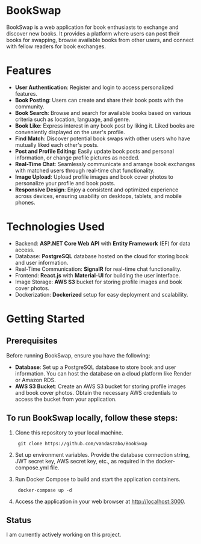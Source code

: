 # BookSwap
BookSwap is a web application for book enthusiasts to exchange and discover new books. 
It provides a platform where users can post their books for swapping, browse available books from other users, and connect with fellow readers for book exchanges.

# Features

- **User Authentication**: Register and login to access personalized features.
- **Book Posting**: Users can create and share their book posts with the community.
- **Book Search**: Browse and search for available books based on various criteria such as location, language, and genre.
- **Book Like**: Express interest in any book post by liking it. Liked books are conveniently displayed on the user's profile.
- **Find Match**: Discover potential book swaps with other users who have mutually liked each other's posts.
- **Post and Profile Editing**: Easily update book posts and personal information, or change profile pictures as needed.
- **Real-Time Chat**: Seamlessly communicate and arrange book exchanges with matched users through real-time chat functionality.
- **Image Upload**: Upload profile images and book cover photos to personalize your profile and book posts.
- **Responsive Design**: Enjoy a consistent and optimized experience across devices, ensuring usability on desktops, tablets, and mobile phones.

# Technologies Used
- Backend: **ASP.NET Core Web API** with **Entity Framework** (EF) for data access.
- Database: **PostgreSQL** database hosted on the cloud for storing book and user information.
- Real-Time Communication: **SignalR** for real-time chat functionality.
- Frontend: **React.js** with **Material-UI** for building the user interface.
- Image Storage: **AWS S3** bucket for storing profile images and book cover photos.
- Dockerization: **Dockerized** setup for easy deployment and scalability.

# Getting Started

## Prerequisites
Before running BookSwap, ensure you have the following:
- **Database**:
  Set up a PostgreSQL database to store book and user information.
  You can host the database on a cloud platform like Render or Amazon RDS.
- **AWS S3 Bucket**:
  Create an AWS S3 bucket for storing profile images and book cover photos.
  Obtain the necessary AWS credentials to access the bucket from your application.
 

## To run BookSwap locally, follow these steps:
1. Clone this repository to your local machine. 
   ```
    git clone https://github.com/vandaszabo/BookSwap
    ```
2. Set up environment variables.
   Provide the database connection string, JWT secret key, AWS secret key, etc., as required in the docker-compose.yml file.
   
4. Run Docker Compose to build and start the application containers.
   ```
    docker-compose up -d
    ```
5. Access the application in your web browser at [http://localhost:3000](http://localhost:3000).

## Status
I am currently actively working on this project. 


